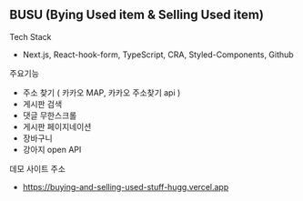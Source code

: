 ## BUSU (Bying Used item & Selling Used item)

Tech Stack
 - Next.js, React-hook-form, TypeScript, CRA, Styled-Components, Github

주요기능
 - 주소 찾기 ( 카카오 MAP, 카카오 주소찾기 api )
 - 게시판 검색
 - 댓글 무한스크롤
 - 게시판 페이지네이션
 - 장바구니
 - 강아지 open API

데모 사이트 주소
 - https://buying-and-selling-used-stuff-hugg.vercel.app

